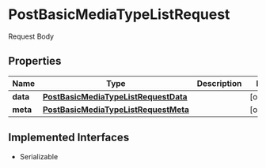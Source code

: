 

# PostBasicMediaTypeListRequest

Request Body

## Properties

Name | Type | Description | Notes
------------ | ------------- | ------------- | -------------
**data** | [**PostBasicMediaTypeListRequestData**](PostBasicMediaTypeListRequestData.md) |  |  [optional]
**meta** | [**PostBasicMediaTypeListRequestMeta**](PostBasicMediaTypeListRequestMeta.md) |  |  [optional]


## Implemented Interfaces

* Serializable



